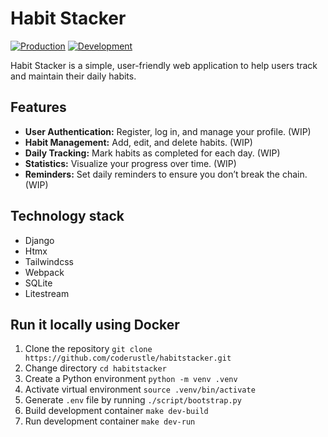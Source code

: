 # Habit Stacker

[![Production](https://github.com/coderustle/habitstacker/actions/workflows/prod.yml/badge.svg)](https://github.com/coderustle/habitstacker/actions/workflows/prod.yml) [![Development](https://github.com/coderustle/habitstacker/actions/workflows/dev.yml/badge.svg)](https://github.com/coderustle/habitstacker/actions/workflows/dev.yml)

Habit Stacker is a simple, user-friendly web application to help users track and maintain their daily habits.

## Features

- **User Authentication:** Register, log in, and manage your profile. (WIP)
- **Habit Management:** Add, edit, and delete habits. (WIP)
- **Daily Tracking:** Mark habits as completed for each day. (WIP)
- **Statistics:** Visualize your progress over time. (WIP)
- **Reminders:** Set daily reminders to ensure you don’t break the chain. (WIP)

## Technology stack

- Django
- Htmx
- Tailwindcss
- Webpack
- SQLite
- Litestream

## Run it locally using Docker

1. Clone the repository `git clone https://github.com/coderustle/habitstacker.git`
2. Change directory `cd habitstacker`
3. Create a Python environment `python -m venv .venv`
4. Activate virtual environment `source .venv/bin/activate`
5. Generate `.env` file by running `./script/bootstrap.py`
6. Build development container `make dev-build`
7. Run development container `make dev-run`
